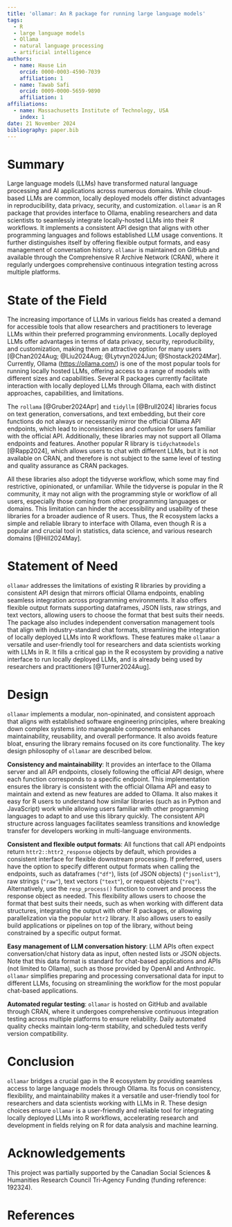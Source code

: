 ```yaml
---
title: 'ollamar: An R package for running large language models'
tags:
  - R
  - large language models
  - Ollama
  - natural language processing
  - artificial intelligence
authors:
  - name: Hause Lin
    orcid: 0000-0003-4590-7039
    affiliation: 1
  - name: Tawab Safi
    orcid: 0009-0000-5659-9890
    affiliation: 1
affiliations:
  - name: Massachusetts Institute of Technology, USA
    index: 1
date: 21 November 2024
bibliography: paper.bib
---
```


# Summary

Large language models (LLMs) have transformed natural language processing and AI applications across numerous domains. While cloud-based LLMs are common, locally deployed models offer distinct advantages in reproducibility, data privacy, security, and customization. `ollamar` is an R package that provides interface to Ollama, enabling researchers and data scientists to seamlessly integrate locally-hosted LLMs into their R workflows. It implements a consistent API design that aligns with other programming languages and follows established LLM usage conventions. It further distinguishes itself by offering flexible output formats, and easy management of conversation history. `ollamar` is maintained on GitHub and available through the Comprehensive R Archive Network (CRAN), where it regularly undergoes comprehensive continuous integration testing across multiple platforms.

# State of the Field

The increasing importance of LLMs in various fields has created a demand for accessible tools that allow researchers and practitioners to leverage LLMs within their preferred programming environments. Locally deployed LLMs offer advantages in terms of data privacy, security, reproducibility, and customization, making them an attractive option for many users [@Chan2024Aug; @Liu2024Aug; @Lytvyn2024Jun; @Shostack2024Mar]. Currently, Ollama (https://ollama.com/) is one of the most popular tools for running locally hosted LLMs, offering access to a range of models with different sizes and capabilities. Several R packages currently facilitate interaction with locally deployed LLMs through Ollama, each with distinct approaches, capabilities, and limitations.

The `rollama` [@Gruber2024Apr] and `tidyllm` [@Brull2024] libraries focus on text generation, conversations, and text embedding, but their core functions do not always or necessarily mirror the official Ollama API endpoints, which lead to inconsistencies and confusion for users familiar with the official API. Additionally, these libraries may not support all Ollama endpoints and features. Another popular R library is `tidychatmodels` [@Rapp2024], which allows users to chat with different LLMs, but it is not available on CRAN, and therefore is not subject to the same level of testing and quality assurance as CRAN packages.

All these libraries also adopt the tidyverse workflow, which some may find restrictive, opinionated, or unfamiliar. While the tidyverse is popular in the R community, it may not align with the programming style or workflow of all users, especially those coming from other programming languages or domains. This limitation can hinder the accessibility and usability of these libraries for a broader audience of R users. Thus, the R ecosystem lacks a simple and reliable library to interface with Ollama, even though R is a popular and crucial tool in statistics, data science, and various research domains [@Hill2024May].

# Statement of Need

`ollamar` addresses the limitations of existing R libraries by providing a consistent API design that mirrors official Ollama endpoints, enabling seamless integration across programming environments. It also offers flexible output formats supporting dataframes, JSON lists, raw strings, and text vectors, allowing users to choose the format that best suits their needs. The package also includes independent conversation management tools that align with industry-standard chat formats, streamlining the integration of locally deployed LLMs into R workflows. These features make `ollamar` a versatile and user-friendly tool for researchers and data scientists working with LLMs in R. It fills a critical gap in the R ecosystem by providing a native interface to run locally deployed LLMs, and is already being used by researchers and practitioners [@Turner2024Aug].

# Design

`ollamar` implements a modular, non-opininated, and consistent approach that aligns with established software engineering principles, where breaking down complex systems into manageable components enhances maintainability, reusability, and overall performance. It also avoids feature bloat, ensuring the library remains focused on its core functionality. The key design philosophy of `ollamar` are described below.

**Consistency and maintainability**: It provides an interface to the Ollama server and all API endpoints, closely following the official API design, where each function corresponds to a specific endpoint. This implementation ensures the library is consistent with the official Ollama API and easy to maintain and extend as new features are added to Ollama. It also makes it easy for R users to understand how similar libraries (such as in Python and JavaScript) work while allowing users familiar with other programming languages to adapt to and use this library quickly. The consistent API structure across languages facilitates seamless transitions and knowledge transfer for developers working in multi-language environments.

**Consistent and flexible output formats**: All functions that call API endpoints return `httr2::httr2_response` objects by default, which provides a consistent interface for flexible downstream processing. If preferred, users have the option to specify different output formats when calling the endpoints, such as dataframes (`"df"`), lists (of JSON objects) (`"jsonlist"`), raw strings (`"raw"`), text vectors (`"text"`), or request objects (`"req"`). Alternatively, use the `resp_process()` function to convert and process the response object as needed. This flexibility allows users to choose the format that best suits their needs, such as when working with different data structures, integrating the output with other R packages, or allowing parallelization via the popular `httr2` library. It also allows users to easily build applications or pipelines on top of the library, without being constrained by a specific output format.

**Easy management of LLM conversation history**: LLM APIs often expect conversation/chat history data as input, often nested lists or JSON objects. Note that this data format is standard for chat-based applications and APIs (not limited to Ollama), such as those provided by OpenAI and Anthropic. `ollamar` simplifies preparing and processing conversational data for input to different LLMs, focusing on streamlining the workflow for the most popular chat-based applications.

**Automated regular testing**: `ollamar` is hosted on GitHub and available through CRAN, where it undergoes comprehensive continuous integration testing across multiple platforms to ensure reliability. Daily automated quality checks maintain long-term stability, and scheduled tests verify version compatibility.

# Conclusion

`ollamar` bridges a crucial gap in the R ecosystem by providing seamless access to large language models through Ollama. Its focus on consistency, flexibility, and maintainability makes it a versatile and user-friendly tool for researchers and data scientists working with LLMs in R. These design choices ensure `ollamar` is a user-friendly and reliable tool for integrating locally deployed LLMs into R workflows, accelerating research and development in fields relying on R for data analysis and machine learning.

# Acknowledgements

This project was partially supported by the Canadian Social Sciences & Humanities Research Council Tri-Agency Funding (funding reference: 192324).

# References

